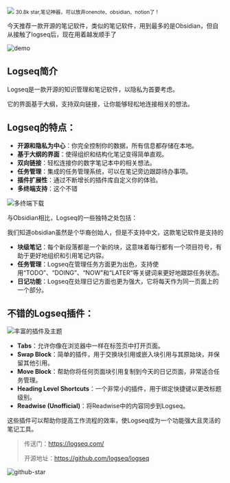 <img src="/assets/image/240710-logseq-1.png">
<small>30.8k star,笔记神器，可以放弃onenote、obsidian、notion了！</small>

今天推荐一款开源的笔记软件，类似的笔记软件，用到最多的是Obsidian，但自从接触了logseq后，现在用着越发顺手了

![demo](/assets/image/240710-logseq-1.png)

## Logseq简介

Logseq是一款开源的知识管理和笔记软件，以隐私为首要考虑。

它的界面基于大纲，支持双向链接，让你能够轻松地连接相关的想法。

## Logseq的特点：

- **开源和隐私为中心**：你完全控制你的数据，所有信息都存储在本地。
- **基于大纲的界面**：使得组织和结构化笔记变得简单直观。
- **双向链接**：轻松连接你的数字笔记本中的相关想法。
- **任务管理**：集成的任务管理系统，可以在笔记旁边跟踪待办事项。
- **插件扩展性**：通过不断增长的插件库自定义你的体验。
- **多终端支持**：这个不错

![多终端下载](/assets/image/240710-logseq-3.png)

与Obsidian相比，Logseq的一些独特之处包括：

我们知道obsidian虽然是个华裔创始人，但是不支持中文，这款笔记软件是支持的

- **块级笔记**：每个新段落都是一个新的块，这意味着每行都有一个项目符号，有助于更好地组织和引用笔记内容。
- **任务管理**：Logseq在管理任务方面更为出色，支持使用“TODO”、“DOING”、“NOW”和“LATER”等关键词来更好地跟踪任务状态。
- **日记功能**：Logseq在处理日记方面也更为强大，它将每天作为同一页面上的一个部分。

## 不错的Logseq插件：

![丰富的插件及主题](/assets/image/240710-logseq-2.png)

- **Tabs**：允许你像在浏览器中一样在标签页中打开页面。
- **Swap Block**：简单的插件，用于交换块引用或嵌入块引用与其原始块，并保留其他引用。
- **Move Block**：帮助你将任何页面块引用复制到今天的日记页面，非常适合任务管理。
- **Heading Level Shortcuts**：一个非常小的插件，用于绑定快捷键以更改标题级别。
- **Readwise (Unofficial)**：将Readwise中的内容同步到Logseq。

这些插件可以帮助你提高工作流程的效率，使Logseq成为一个功能强大且灵活的笔记工具。




> 传送门：https://logseq.com/  
>
> 开源地址：https://github.com/logseq/logseq  

![github-star](/assets/image/240710-logseq.png)